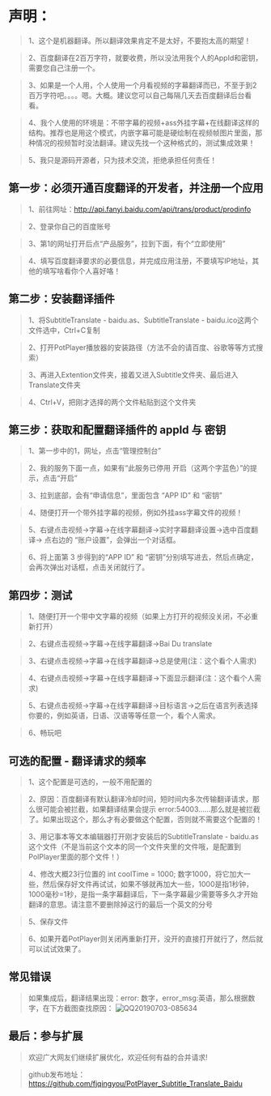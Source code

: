 # 声明：

>1、这个是机器翻译。所以翻译效果肯定不是太好，不要抱太高的期望！

>2、百度翻译在2百万字符，就要收费，所以没法用我个人的AppId和密钥，需要您自己注册一个。

>3、如果是一个人用，个人使用一个月看视频的字幕翻译而已，不至于到2百万字符吧。。。。嗯。大概。建议您可以自己每隔几天去百度翻译后台看看。

>4、我个人使用的环境是：不带字幕的视频+ass外挂字幕+在线翻译这样的结构。推荐也是用这个模式，内嵌字幕可能是硬绘制在视频帧图片里面，那种情况的视频暂时没法翻译。建议先找一个这种格式的，测试集成效果！

>5、我只是源码开源者，只为技术交流，拒绝承担任何责任！

## 第一步：必须开通百度翻译的开发者，并注册一个应用

>1、前往网址：http://api.fanyi.baidu.com/api/trans/product/prodinfo

>2、登录你自己的百度账号

>3、第1的网址打开后点“产品服务”，拉到下面，有个“立即使用”

>4、填写百度翻译要求的必要信息，并完成应用注册，不要填写IP地址，其他的填写啥看你个人喜好咯！


## 第二步：安装翻译插件

>1、将SubtitleTranslate - baidu.as、SubtitleTranslate - baidu.ico这两个文件选中，Ctrl+C复制

>2、打开PotPlayer播放器的安装路径（方法不会的请百度、谷歌等等方式搜索）

>3、再进入Extention文件夹，接着又进入Subtitle文件夹、最后进入Translate文件夹

>4、Ctrl+V，把刚才选择的两个文件粘贴到这个文件夹


## 第三步：获取和配置翻译插件的 appId 与 密钥

>1、第一步中的1，网址，点击“管理控制台”

>2、我的服务下面一点，如果有“此服务已停用 开启（这两个字蓝色）”的提示，点击“开启”

>3、拉到底部，会有“申请信息”，里面包含 “APP ID” 和 “密钥”

>4、随便打开一个带外挂字幕的视频，例如外挂ass字幕文件的视频！

>5、右键点击视频->字幕->在线字幕翻译->实时字幕翻译设置->选中百度翻译-> 点右边的 “账户设置”，会弹出一个对话框。

>6、将上面第 3 步得到的“APP ID” 和 “密钥”分别填写进去，然后点确定，会再次弹出对话框，点击关闭就行了。


## 第四步：测试

>1、随便打开一个带中文字幕的视频（如果上方打开的视频没关闭，不必重新打开）

>2、右键点击视频->字幕->在线字幕翻译->Bai Du translate

>3、右键点击视频->字幕->在线字幕翻译->总是使用(注：这个看个人需求)

>4、右键点击视频->字幕->在线字幕翻译->下面显示翻译(注：这个看个人需求)

>5、右键点击视频->字幕->在线字幕翻译->目标语言->之后在语言列表选择你要的，例如英语，日语、汉语等等任意一个，看个人需求。

>6、畅玩吧


## 可选的配置 - 翻译请求的频率

>1、这个配置是可选的，一般不用配置的

>2、原因：百度翻译有默认翻译冷却时间，短时间内多次传输翻译请求，那么很可能会被拦截，如果翻译结果会提示 error:54003……那么就是被拦截了。如果出现这个，那么才有必要做这个配置，否则就不需要这个配置的！

>3、用记事本等文本编辑器打开刚才安装后的SubtitleTranslate - baidu.as这个文件（不是当前这个文本的同一个文件夹里的文件哦，是配置到PolPlayer里面的那个文件！）

>4、修改大概23行位置的 int coolTime = 1000; 数字1000，将它加大一些，然后保存好文件再试试，如果不够就再加大一些，1000是指1秒钟，1000毫秒=1秒，是指一条字幕翻译后，下一条字幕最少需要等多久才开始翻译的意思。请注意不要删除掉这行的最后一个英文的分号

>5、保存文件

>6、如果开着PotPlayer则关闭再重新打开，没开的直接打开就行了，然后就可以试试效果了。


## 常见错误
>如果集成后，翻译结果出现：error: 数字，error_msg:英语，那么根据数字，在下方截图查找原因：
![QQ20190703-085634](https://user-images.githubusercontent.com/31087168/61015667-2a950100-a3bf-11e9-8d21-4f111260c5fe.png)


## 最后：参与扩展

>欢迎广大网友们继续扩展优化，欢迎任何有益的合并请求!

>github发布地址：https://github.com/fjqingyou/PotPlayer_Subtitle_Translate_Baidu
    

